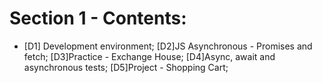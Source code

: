 # Section 1 - Contents: 

* [D1] Development environment; 
[D2]JS Asynchronous - Promises and fetch; 
[D3]Practice - Exchange House; 
[D4]Async, await and asynchronous tests; 
[D5]Project - Shopping Cart; 
